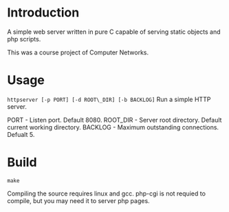 Introduction
============
A simple web server written in pure C capable of serving static objects and php scripts.

This was a course project of Computer Networks.


Usage
=====

`httpserver [-p PORT] [-d ROOT\_DIR] [-b BACKLOG]`
Run a simple HTTP server.

PORT - Listen port. Default 8080.
ROOT\_DIR - Server root directory. Default current working directory.
BACKLOG - Maximum outstanding connections. Defualt 5.


Build
=====

`make`

Compiling the source requires linux and gcc.
php-cgi is not requied to compile, but you may need it to server php pages.
